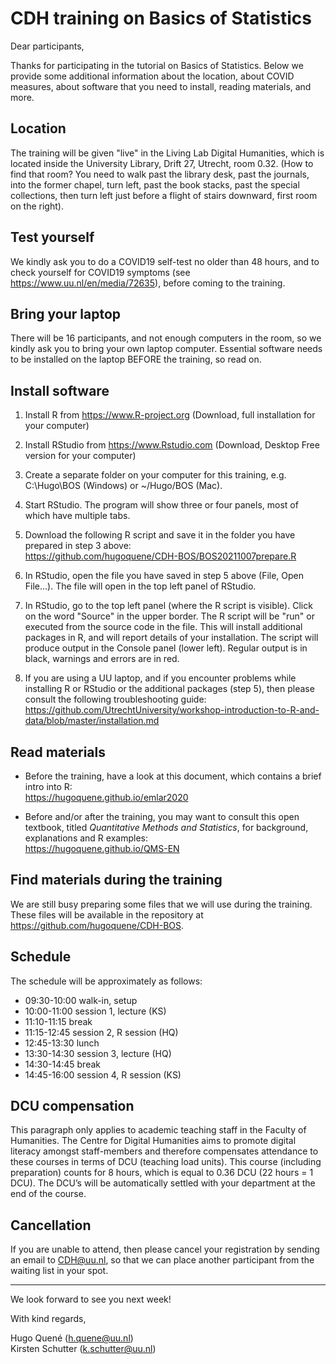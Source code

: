 # CDH training on Basics of Statistics

Dear participants, 
 
Thanks for participating in the tutorial on Basics of Statistics. Below we provide some additional information about the location, about COVID measures, about software that you need to install, reading materials, and more. 

## Location 

The training will be given "live" in the Living Lab Digital Humanities, which is located inside the University Library, Drift 27, Utrecht, room 0.32. 
(How to find that room? You need to walk past the library desk, past the journals, into the former chapel, turn left, past the book stacks, past the special collections, then turn left just before a flight of stairs downward, first room on the right).

## Test yourself

We kindly ask you to do a COVID19 self-test no older than 48 hours, and to check yourself for COVID19 symptoms (see <https://www.uu.nl/en/media/72635>), before coming to the training. 

## Bring your laptop

There will be 16 participants, and not enough computers in the room, so we kindly ask you to bring your own laptop computer. Essential software needs to be installed on the laptop BEFORE the training, so read on. 

## Install software 

1. Install R from <https://www.R-project.org> (Download, full installation for your computer)

2. Install RStudio from <https://www.Rstudio.com> (Download, Desktop Free version for your computer)

3. Create a separate folder on your computer for this training, e.g. C:\\Hugo\\BOS (Windows) or ~/Hugo/BOS (Mac).

4. Start RStudio. The program will show three or four panels, most of which have multiple tabs.  

5. Download the following R script and save it in the folder you have prepared in step 3 above:   
   <https://github.com/hugoquene/CDH-BOS/BOS20211007prepare.R>

6. In RStudio, open the file you have saved in step 5 above (File, Open File...). The file will open in the top left panel of RStudio. 

7. In RStudio, go to the top left panel (where the R script is visible). Click on the word "Source" in the upper border. The R script will be "run" or executed from the source code in the file. This will install additional packages in R, and will report details of your installation. The script will produce output in the Console panel (lower left). Regular output is in black, warnings and errors are in red. 

8. If you are using a UU laptop, and if you encounter problems while installing R or RStudio or the additional packages (step 5), then please consult the following troubleshooting guide:   
   <https://github.com/UtrechtUniversity/workshop-introduction-to-R-and-data/blob/master/installation.md>


## Read materials

* Before the training, have a look at this document, which contains a brief intro into R:   
   <https://hugoquene.github.io/emlar2020>

* Before and/or after the training, you may want to consult this open textbook, titled _Quantitative Methods and Statistics_, for background, explanations and R examples:    
   <https://hugoquene.github.io/QMS-EN>


## Find materials during the training

We are still busy preparing some files that we will use during the training. These files will be available in the repository at   
<https://github.com/hugoquene/CDH-BOS>.

## Schedule

The schedule will be approximately as follows:

* 09:30-10:00  walk-in, setup   
* 10:00-11:00  session 1, lecture (KS)   
* 11:10-11:15  break   
* 11:15-12:45  session 2, R session (HQ)   
* 12:45-13:30  lunch   
* 13:30-14:30  session 3, lecture (HQ)   
* 14:30-14:45  break   
* 14:45-16:00  session 4, R session (KS)   

## DCU compensation

This paragraph only applies to academic teaching staff in the Faculty of Humanities. The Centre for Digital Humanities aims to promote digital literacy amongst staff-members and therefore compensates attendance to these courses in terms of DCU (teaching load units). This course (including preparation) counts for 8 hours, which is equal to 0.36 DCU (22 hours = 1 DCU). The DCU’s will be automatically settled with your department at the end of the course.

## Cancellation

If you are unable to attend, then please cancel your registration by sending an email to <CDH@uu.nl>, so that we can place another participant from the waiting list in your spot. 

---

We look forward to see you next week! 

With kind regards, 

Hugo Quené (h.quene@uu.nl)   
Kirsten Schutter (k.schutter@uu.nl)
 
 
 
